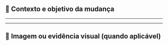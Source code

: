 ## 🧠 Contexto e objetivo da mudança
---

<!-- Descreva o **contexto** da alteração (ex: problema que está sendo resolvido, necessidade do cliente, melhoria técnica, etc).  
Explique o **objetivo** deste PR de forma clara e direta. -->

---

## 📸 Imagem ou evidência visual (quando aplicável)

<!-- Inclua **prints de tela**, **GIFs** ou **links para preview** quando houver mudanças visuais (novos componentes, telas, estilos etc). -->
